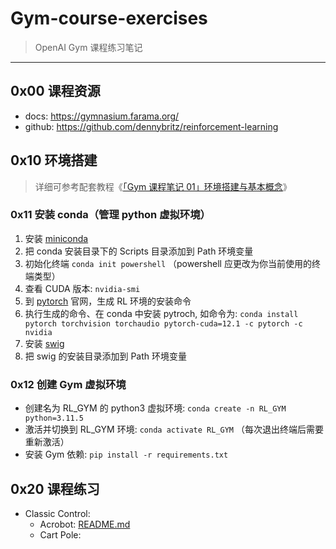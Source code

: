 # Gym-course-exercises
> OpenAI Gym 课程练习笔记

------


## 0x00 课程资源

- docs: https://gymnasium.farama.org/
- github: https://github.com/dennybritz/reinforcement-learning


## 0x10 环境搭建

> 详细可参考配套教程《[「Gym 课程笔记 01」环境搭建与基本概念](https://exp-blog.com/ai/gym-bi-ji-01-huan-jing-da-jian-yu-ji-ben-gai-nian/)》

### 0x11 安装 conda（管理 python 虚拟环境）

1. 安装 [miniconda](https://conda.io/projects/conda/en/latest/user-guide/install/windows.html)
2. 把 conda 安装目录下的 Scripts 目录添加到 Path 环境变量
3. 初始化终端 `conda init powershell` （powershell 应更改为你当前使用的终端类型）
4. 查看 CUDA 版本: `nvidia-smi`
5. 到 [pytorch](https://pytorch.org/get-started/locally/) 官网，生成 RL 环境的安装命令
6. 执行生成的命令、在 conda 中安装 pytroch, 如命令为: `conda install pytorch torchvision torchaudio pytorch-cuda=12.1 -c pytorch -c nvidia`
7. 安装 [swig](https://open-box.readthedocs.io/zh-cn/latest/installation/install_swig.html)
8. 把 swig 的安装目录添加到 Path 环境变量

### 0x12 创建 Gym 虚拟环境


- 创建名为 RL_GYM 的 python3 虚拟环境: `conda create -n RL_GYM python=3.11.5`
- 激活并切换到 RL_GYM 环境: `conda activate RL_GYM` （每次退出终端后需要重新激活）
- 安装 Gym 依赖: `pip install -r requirements.txt`


## 0x20 课程练习


- Classic Control:
    - Acrobot: [README.md](./py/01_Classic_Control/01_Acrobot/)
    - Cart Pole: 

